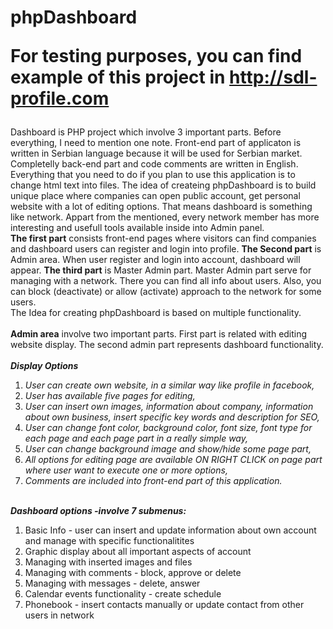 # phpDashboard <br> <p>For testing purposes, you can find example of this project in http://sdl-profile.com</p>
Dashboard is PHP project which involve 3 important parts. Before everything, I need to mention one note. Front-end part of applicaton is written in Serbian language because it will be used for Serbian market. Completelly back-end part and code comments are written in English. Everything that you need to do if you plan to use this application is to change html text into files.
The idea of createing phpDashboard is to build unique place where companies can open public account, get personal website with a lot of editing options. That means dashboard is something like network. Appart from the mentioned, every network member has more interesting and usefull tools available inside into Admin panel.<br>
<b>The first part</b> consists front-end pages where visitors can find companies and dashboard users can register and login into profile. <b>The Second part</b> is Admin area. When user register and login into account, dashboard will appear. <b>The third part</b> is Master Admin part. Master Admin part serve for managing with a network. There you can find all info about users. Also, you can block (deactivate) or allow (activate) approach to the network for some users. <br>
The Idea for creating phpDashboard is based on multiple functionality.<br><br>
<b>Admin area</b> involve two important parts. First part is related with editing website display. The second admin part represents dashboard functionality. <br><br>
<b><i>Display Options</i></b>
<ol>
  <li> <i>User can create own website, in a similar way like profile in facebook, </i></li>
  <li> <i>User has available five pages for editing, </i></li>
  <li> <i>User can insert own images, information about company, information about own business, insert specific key words and description for SEO, </i></li>
  <li> <i>User can change font color, background color, font size, font type for each page and each page part in a really simple way, </i> </li>
  <li> <i>User can change background image and show/hide some page part, </i></li>
  <li> <i>All options for editing page are available ON RIGHT CLICK on page part where user want to execute one or more options, </i></li>
  <li> <i>Comments are included into front-end part of this application. </i></li>
</ol>
<br>
<b><i>Dashboard options -involve 7 submenus:</i></b><br>
<ol>
  <li>Basic Info - user can insert and update information about own account and manage with specific functionalitites</li>
  <li>Graphic display about all important aspects of account</li>
  <li>Managing with inserted images and files</li>
  <li>Managing with comments - block, approve or delete</li>
  <li>Managing with messages - delete, answer</li>
  <li>Calendar events functionality - create schedule</li>
  <li>Phonebook - insert contacts manually or update contact from other users in network</li>
</ol>
